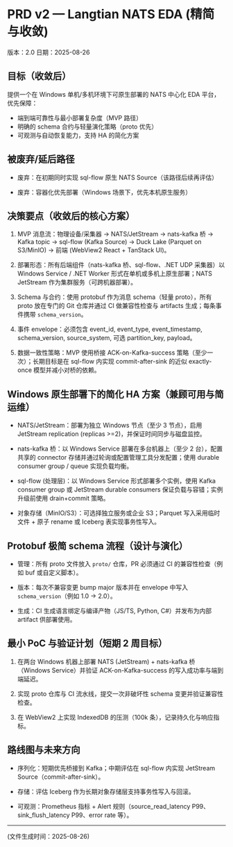 # PRD v2 — Langtian NATS EDA (精简与收敛)

版本：2.0
日期：2025-08-26

## 目标（收敛后）

提供一个在 Windows 单机/多机环境下可原生部署的 NATS 中心化 EDA 平台，优先保障：

- 端到端可靠性与最小部署复杂度（MVP 路径）
- 明确的 schema 合约与轻量演化策略（proto 优先）
- 可观测与自动恢复能力，支持 HA 的简化方案

## 被废弃/延后路径

- 废弃：在初期同时实现 sql-flow 原生 NATS Source（该路径后续再评估）

- 废弃：容器化优先部署（Windows 场景下，优先本机原生服务）

## 决策要点（收敛后的核心方案）

1. MVP 消息流：物理设备/采集器 → NATS/JetStream → nats-kafka 桥 → Kafka topic → sql-flow (Kafka Source) → Duck Lake (Parquet on S3/MinIO) → 前端 (WebView2 React + TanStack UI)。

2. 部署形态：所有后端组件（nats-kafka 桥、sql-flow、.NET UDP 采集器）以 Windows Service / .NET Worker 形式在单机或多机上原生部署；NATS JetStream 作为集群服务（可跨机器部署）。

3. Schema 与合约：使用 protobuf 作为消息 schema（轻量 proto），所有 proto 放在专门的 Git 仓库并通过 CI 做兼容性检查与 artifacts 生成；每条事件携带 `schema_version`。

4. 事件 envelope：必须包含 event_id, event_type, event_timestamp, schema_version, source_system, 可选 partition_key, payload。

5. 数据一致性策略：MVP 使用桥接 ACK-on-Kafka-success 策略（至少一次）；长期目标是在 sql-flow 内实现 commit-after-sink 的近似 exactly-once 模型并减小对桥的依赖。

## Windows 原生部署下的简化 HA 方案（兼顾可用与简运维）

- NATS/JetStream：部署为独立 Windows 节点（至少 3 节点），启用 JetStream replication (replicas >=2)，并保证时间同步与磁盘监控。

- nats-kafka 桥：以 Windows Service 部署在多台机器上（至少 2 台），配置共享的 connector 存储并通过轮询或配置管理工具分发配置；使用 durable consumer group / queue 实现负载均衡。

- sql-flow (处理层)：以 Windows Service 形式部署多个实例，使用 Kafka consumer group 或 JetStream durable consumers 保证负载与容错；实例升级前使用 drain+commit 策略。

- 对象存储（MinIO/S3）：可选择独立服务或企业 S3；Parquet 写入采用临时文件 + 原子 rename 或 Iceberg 表实现事务性写入。

## Protobuf 极简 schema 流程（设计与演化）

- 管理：所有 proto 文件放入 `proto/` 仓库，PR 必须通过 CI 的兼容性检查（例如 buf 或自定义脚本）。

- 版本：每次不兼容变更 bump major 版本并在 envelope 中写入 `schema_version`（例如 1.0 → 2.0）。

- 生成：CI 生成语言绑定与编译产物（JS/TS, Python, C#）并发布为内部 artifact 供部署使用。

## 最小 PoC 与验证计划（短期 2 周目标）

1. 在两台 Windows 机器上部署 NATS (JetStream) + nats-kafka 桥（Windows Service）并验证 ACK-on-Kafka-success 的写入成功率与端到端延迟。

2. 实现 proto 仓库与 CI 流水线，提交一次非破坏性 schema 变更并验证兼容性检查。

3. 在 WebView2 上实现 IndexedDB 的压测（100k 条），记录持久化与响应指标。

## 路线图与未来方向

- 序列化：短期优先桥接到 Kafka；中期评估在 sql-flow 内实现 JetStream Source（commit-after-sink）。

- 存储：评估 Iceberg 作为长期对象存储层支持事务性写入与回滚。

- 可观测：Prometheus 指标 + Alert 规则（source_read_latency P99、sink_flush_latency P99、error rate 等）。

---

(文件生成时间：2025-08-26)
